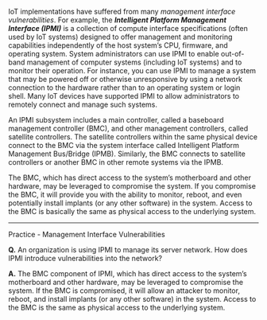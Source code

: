 IoT implementations have suffered from many _management interface vulnerabilities_. For example, the **_Intelligent Platform Management Interface (IPMI)_** is a collection of compute interface specifications (often used by IoT systems) designed to offer management and monitoring capabilities independently of the host system’s CPU, firmware, and operating system. System administrators can use IPMI to enable out-of-band management of computer systems (including IoT systems) and to monitor their operation. For instance, you can use IPMI to manage a system that may be powered off or otherwise unresponsive by using a network connection to the hardware rather than to an operating system or login shell. Many IoT devices have supported IPMI to allow administrators to remotely connect and manage such systems.

An IPMI subsystem includes a main controller, called a baseboard management controller (BMC), and other management controllers, called satellite controllers. The satellite controllers within the same physical device connect to the BMC via the system interface called Intelligent Platform Management Bus/Bridge (IPMB). Similarly, the BMC connects to satellite controllers or another BMC in other remote systems via the IPMB.

The BMC, which has direct access to the system’s motherboard and other hardware, may be leveraged to compromise the system. If you compromise the BMC, it will provide you with the ability to monitor, reboot, and even potentially install implants (or any other software) in the system. Access to the BMC is basically the same as physical access to the underlying system.

---

Practice - Management Interface Vulnerabilities

**Q.** An organization is using IPMI to manage its server network. How does IPMI introduce vulnerabilities into the network?

**A.** The BMC component of IPMI, which has direct access to the system’s motherboard and other hardware, may be leveraged to compromise the system. If the BMC is compromised, it will allow an attacker to monitor, reboot, and install implants (or any other software) in the system. Access to the BMC is the same as physical access to the underlying system.

